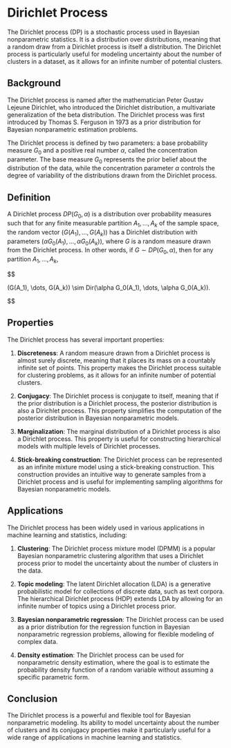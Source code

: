 # Dirichlet Process

The Dirichlet process (DP) is a stochastic process used in Bayesian nonparametric statistics. It is a distribution over distributions, meaning that a random draw from a Dirichlet process is itself a distribution. The Dirichlet process is particularly useful for modeling uncertainty about the number of clusters in a dataset, as it allows for an infinite number of potential clusters.

## Background

The Dirichlet process is named after the mathematician Peter Gustav Lejeune Dirichlet, who introduced the Dirichlet distribution, a multivariate generalization of the beta distribution. The Dirichlet process was first introduced by Thomas S. Ferguson in 1973 as a prior distribution for Bayesian nonparametric estimation problems.

The Dirichlet process is defined by two parameters: a base probability measure $G_0$ and a positive real number $\alpha$, called the concentration parameter. The base measure $G_0$ represents the prior belief about the distribution of the data, while the concentration parameter $\alpha$ controls the degree of variability of the distributions drawn from the Dirichlet process.

## Definition

A Dirichlet process $DP(G_0, \alpha)$ is a distribution over probability measures such that for any finite measurable partition $A_1, \dots, A_k$ of the sample space, the random vector $(G(A_1), \dots, G(A_k))$ has a Dirichlet distribution with parameters $(\alpha G_0(A_1), \dots, \alpha G_0(A_k))$, where $G$ is a random measure drawn from the Dirichlet process. In other words, if $G \sim DP(G_0, \alpha)$, then for any partition $A_1, \dots, A_k$,


$$

(G(A_1), \dots, G(A_k)) \sim Dir(\alpha G_0(A_1), \dots, \alpha G_0(A_k)).

$$


## Properties

The Dirichlet process has several important properties:

1. **Discreteness**: A random measure drawn from a Dirichlet process is almost surely discrete, meaning that it places its mass on a countably infinite set of points. This property makes the Dirichlet process suitable for clustering problems, as it allows for an infinite number of potential clusters.

2. **Conjugacy**: The Dirichlet process is conjugate to itself, meaning that if the prior distribution is a Dirichlet process, the posterior distribution is also a Dirichlet process. This property simplifies the computation of the posterior distribution in Bayesian nonparametric models.

3. **Marginalization**: The marginal distribution of a Dirichlet process is also a Dirichlet process. This property is useful for constructing hierarchical models with multiple levels of Dirichlet processes.

4. **Stick-breaking construction**: The Dirichlet process can be represented as an infinite mixture model using a stick-breaking construction. This construction provides an intuitive way to generate samples from a Dirichlet process and is useful for implementing sampling algorithms for Bayesian nonparametric models.

## Applications

The Dirichlet process has been widely used in various applications in machine learning and statistics, including:

1. **Clustering**: The Dirichlet process mixture model (DPMM) is a popular Bayesian nonparametric clustering algorithm that uses a Dirichlet process prior to model the uncertainty about the number of clusters in the data.

2. **Topic modeling**: The latent Dirichlet allocation (LDA) is a generative probabilistic model for collections of discrete data, such as text corpora. The hierarchical Dirichlet process (HDP) extends LDA by allowing for an infinite number of topics using a Dirichlet process prior.

3. **Bayesian nonparametric regression**: The Dirichlet process can be used as a prior distribution for the regression function in Bayesian nonparametric regression problems, allowing for flexible modeling of complex data.

4. **Density estimation**: The Dirichlet process can be used for nonparametric density estimation, where the goal is to estimate the probability density function of a random variable without assuming a specific parametric form.

## Conclusion

The Dirichlet process is a powerful and flexible tool for Bayesian nonparametric modeling. Its ability to model uncertainty about the number of clusters and its conjugacy properties make it particularly useful for a wide range of applications in machine learning and statistics.
